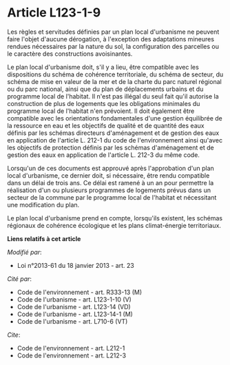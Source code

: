 # Article L123-1-9

Les règles et servitudes définies par un plan local d'urbanisme ne peuvent faire l'objet d'aucune dérogation, à l'exception
des adaptations mineures rendues nécessaires par la nature du sol, la configuration des parcelles ou le caractère des
constructions avoisinantes. 

Le plan local d'urbanisme doit, s'il y a lieu, être compatible avec les dispositions du schéma de cohérence territoriale, du
schéma de secteur, du schéma de mise en valeur de la mer et de la charte du parc naturel régional ou du parc national, ainsi
que du plan de déplacements urbains et du programme local de l'habitat. Il n'est pas illégal du seul fait qu'il autorise la
construction de plus de logements que les obligations minimales du programme local de l'habitat n'en prévoient. Il doit
également être compatible avec les orientations fondamentales d'une gestion équilibrée de la ressource en eau et les
objectifs de qualité et de quantité des eaux définis par les schémas directeurs d'aménagement et de gestion des eaux en
application de l'article L. 212-1 du code de l'environnement ainsi qu'avec les objectifs de protection définis par les
schémas d'aménagement et de gestion des eaux en application de l'article L. 212-3 du même code. 

Lorsqu'un de ces documents est approuvé après l'approbation d'un plan local d'urbanisme, ce dernier doit, si nécessaire, être
rendu compatible dans un délai de trois ans. Ce délai est ramené à un an pour permettre la réalisation d'un ou plusieurs
programmes de logements prévus dans un secteur de la commune par le programme local de l'habitat et nécessitant une
modification du plan. 

Le plan local d'urbanisme prend en compte, lorsqu'ils existent, les schémas régionaux de cohérence écologique et les plans
climat-énergie territoriaux.

**Liens relatifs à cet article**

_Modifié par_:

  - Loi n°2013-61 du 18 janvier 2013 - art. 23

_Cité par_:

  - Code de l'environnement - art. R333-13 (M)
  - Code de l'urbanisme - art. L123-1-10 (V)
  - Code de l'urbanisme - art. L123-14 (VD)
  - Code de l'urbanisme - art. L123-14-1 (M)
  - Code de l'urbanisme - art. L710-6 (VT)

_Cite_:

  - Code de l'environnement - art. L212-1
  - Code de l'environnement - art. L212-3
